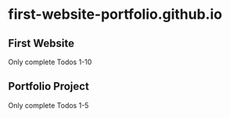 # first-website-portfolio.github.io

## First Website
Only complete Todos 1-10

## Portfolio Project
Only complete Todos 1-5